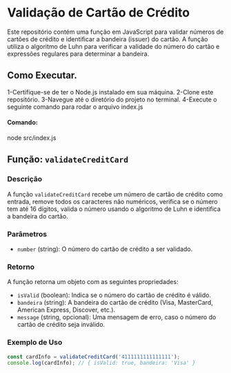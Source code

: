 # Validação de Cartão de Crédito

Este repositório contém uma função em JavaScript para validar números de cartões de crédito e identificar a bandeira (issuer) do cartão. A função utiliza o algoritmo de Luhn para verificar a validade do número do cartão e expressões regulares para determinar a bandeira.

## Como Executar.
1-Certifique-se de ter o Node.js instalado em sua máquina.
2-Clone este repositório.
3-Navegue até o diretório do projeto no terminal.
4-Execute o seguinte comando para rodar o arquivo index.js
#### Comando:
node src/index.js

## Função: `validateCreditCard`

### Descrição

A função `validateCreditCard` recebe um número de cartão de crédito como entrada, remove todos os caracteres não numéricos, verifica se o número tem até 16 dígitos, valida o número usando o algoritmo de Luhn e identifica a bandeira do cartão.

### Parâmetros

- `number` (string): O número do cartão de crédito a ser validado.

### Retorno

A função retorna um objeto com as seguintes propriedades:

- `isValid` (boolean): Indica se o número do cartão de crédito é válido.
- `bandeira` (string): A bandeira do cartão de crédito (Visa, MasterCard, American Express, Discover, etc.).
- `message` (string, opcional): Uma mensagem de erro, caso o número do cartão de crédito seja inválido.

### Exemplo de Uso

```javascript
const cardInfo = validateCreditCard('4111111111111111');
console.log(cardInfo); // { isValid: true, bandeira: 'Visa' }